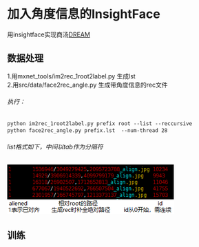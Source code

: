 
# 加入角度信息的InsightFace

用insightface实现商汤[DREAM](https://github.com/penincillin/DREAM/)  

## 数据处理  
1.用mxnet_tools/im2rec_1root2label.py 生成lst  
2.用src/data/face2rec_angle.py 生成带角度信息的rec文件  
###### 执行：
    python im2rec_1root2label.py prefix root --list --reccursive
    python face2rec_angle.py prefix.lst  --num-thread 28
###### list格式如下，中间以tab作为分隔符  
![](deploy/lst格式.png)  

## 训练  
